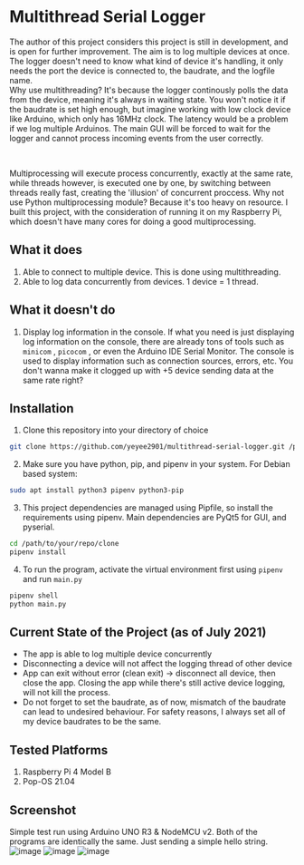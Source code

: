 # Multithread Serial Logger
The author of this project considers this project is still in development, and is open for further improvement. The aim is to log multiple devices at once. The logger doesn't need to know what kind of device it's handling, it only needs the port the device is connected to, the baudrate, and the logfile name.  
Why use multithreading? It's because the logger continously polls the data from the device, meaning it's always in waiting state.
You won't notice it if the baudrate is set high enough, but imagine working with low clock device like Arduino, which
only has 16MHz clock. The latency would be a problem if we log multiple Arduinos. The main GUI will be forced to wait for
the logger and cannot process incoming events from the user correctly.

&nbsp;  
  
Multiprocessing will execute process concurrently, exactly at the same rate, while threads however, is executed one by one,
by switching between threads really fast, creating the 'illusion' of concurrent proccess. Why not use Python multiprocessing module?
Because it's too heavy on resource. I built this project, with the consideration of running it on my Raspberry Pi, which doesn't have
many cores for doing a good multiprocessing.
  
## What it does
1. Able to connect to multiple device. This is done using multithreading.
2. Able to log data concurrently from devices. 1 device = 1 thread.
  
## What it doesn't do
1. Display log information in the console. If what you need is just displaying log information on the console, there are already tons of tools such as `minicom` , `picocom` , or even the Arduino IDE Serial Monitor. The console is used to display information such as connection sources, errors, etc. You don't wanna make it clogged up with +5 device sending data at the same rate right?

## Installation
1. Clone this repository into your directory of choice
```bash
git clone https://github.com/yeyee2901/multithread-serial-logger.git /path/of/your/choice
```
2. Make sure you have python, pip, and pipenv in your system. For Debian based system:
```bash
sudo apt install python3 pipenv python3-pip
```
3. This project dependencies are managed using Pipfile, so install the requirements using pipenv. Main dependencies
are PyQt5 for GUI, and pyserial.
```bash
cd /path/to/your/repo/clone
pipenv install
```
4. To run the program, activate the virtual environment first using `pipenv` and run `main.py`
```bash
pipenv shell
python main.py
```

## Current State of the Project (as of July 2021)
- The app is able to log multiple device concurrently
- Disconnecting a device will not affect the logging thread of other device
- App can exit without error (clean exit) -> disconnect all device, then close the app.
Closing the app while there's still active device logging, will not kill the process.
- Do not forget to set the baudrate, as of now, mismatch of the baudrate can lead to undesired
behaviour. For safety reasons, I always set all of my device baudrates to be the same.

## Tested Platforms
1. Raspberry Pi 4 Model B
2. Pop-OS 21.04
&nbsp;  

## Screenshot
Simple test run using Arduino UNO R3 & NodeMCU v2. Both of the programs are identically the same. Just sending a 
simple hello string.
![image](https://user-images.githubusercontent.com/55247343/127276557-de432ac8-ca9d-41ce-8881-cacc9a2cee6b.png)
![image](https://user-images.githubusercontent.com/55247343/127276618-1e1ecb24-f85f-4a6e-a617-fa7842f529cd.png)
![image](https://user-images.githubusercontent.com/55247343/127276770-f6452c28-8c8a-4f1f-9ebd-0d920ebb0765.png)
